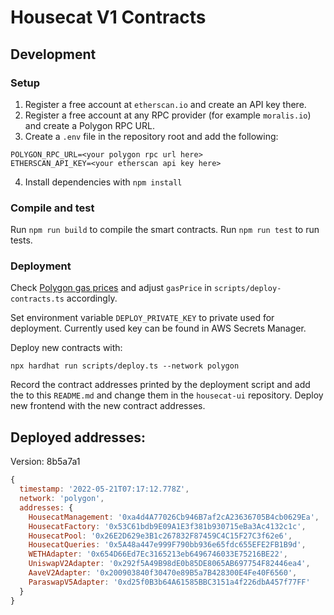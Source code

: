 # Housecat V1 Contracts

## Development

### Setup

1. Register a free account at `etherscan.io` and create an API key there.
2. Register a free account at any RPC provider (for example `moralis.io`) and create a Polygon RPC URL.
3. Create a `.env` file in the repository root and add the following:

```
POLYGON_RPC_URL=<your polygon rpc url here>
ETHERSCAN_API_KEY=<your etherscan api key here>
```

4. Install dependencies with `npm install`

### Compile and test

Run `npm run build` to compile the smart contracts.
Run `npm run test` to run tests.

### Deployment

Check [Polygon gas prices](https://polygonscan.com/gastracker) and adjust `gasPrice` in `scripts/deploy-contracts.ts` accordingly.

Set environment variable `DEPLOY_PRIVATE_KEY` to private used for deployment. Currently used key can be found in AWS Secrets Manager.

Deploy new contracts with:

```
npx hardhat run scripts/deploy.ts --network polygon
```

Record the contract addresses printed by the deployment script and add the to this `README.md` and change them in the `housecat-ui`
repository. Deploy new frontend with the new contract addresses.

## Deployed addresses:

Version: 8b5a7a1

```js
{
  timestamp: '2022-05-21T07:17:12.778Z',
  network: 'polygon',
  addresses: {
    HousecatManagement: '0xa4d4A77026Cb946B7af2cA23636705B4cb0629Ea',
    HousecatFactory: '0x53C61bdb9E09A1E3f381b930715eBa3Ac4132c1c',
    HousecatPool: '0x26E2D629e3B1c267832F87459C4C15F27C3f62e6',
    HousecatQueries: '0x5A48a447e999F790bb936e65fdc655EFE2FB1B9d',
    WETHAdapter: '0x654D66Ed7Ec3165213eb6496746033E75216BE22',
    UniswapV2Adapter: '0x292f5A49B98dE0b85DE8065AB697754F82446ea4',
    AaveV2Adapter: '0x200903840f30470e89B5a7B428300E4Fe40F6560',
    ParaswapV5Adapter: '0xd25f0B3b64A61585BBC3151a4f226dbA457f77FF'
  }
}
```
